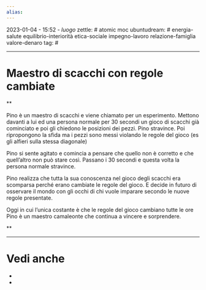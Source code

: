 ```yaml
---
alias: 
---
```

2023-01-04 - 15:52 - *luogo*
zettle: # atomic moc
ubuntudream: # energia-salute equilibrio-interiorità etica-sociale impegno-lavoro relazione-famiglia valore-denaro 
tag: #

---
# Maestro di scacchi con regole cambiate

**

Pino è un maestro di scacchi e viene chiamato per un esperimento. Mettono davanti a lui ed una persona normale per 30 secondi un gioco di scacchi già cominciato e poi gli chiedono le posizioni dei pezzi. Pino stravince. Poi ripropongono la sfida ma i pezzi sono messi violando le regole del gioco (es gli alfieri sulla stessa diagonale)

Pino si sente agitato e comincia a pensare che quello non è corretto e che quell’altro non può stare così. Passano i 30 secondi e questa volta la persona normale stravince.

Pino realizza che tutta la sua conoscenza nel gioco degli scacchi era scomparsa perché erano cambiate le regole del gioco. E decide in futuro di osservare il mondo con gli occhi di chi vuole imparare secondo le nuove regole presentate.

Oggi in cui l’unica costante è che le regole del gioco cambiano tutte le ore Pino è un maestro camaleonte che continua a vincere e sorprendere.

  
**



---
# Vedi anche
- 
- 